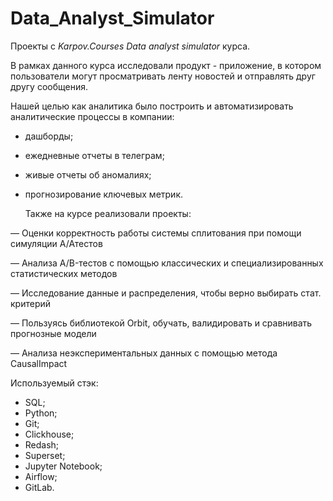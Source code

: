 # Data_Analyst_Simulator
Проекты с *Karpov.Courses Data analyst simulator* курса.

В рамках данного курса исследовали продукт -  приложение, в котором пользователи могут просматривать ленту новостей и отправлять друг другу сообщения. 

Нашей целью как аналитика было построить и автоматизировать аналитические процессы в компании:

- дашборды;
- ежедневные отчеты в телеграм;
- живые отчеты об аномалиях;
- прогнозирование ключевых метрик.
  
  Также на курсе реализовали проекты:

— Оценки корректность работы системы сплитования при помощи симуляции А/Атестов

— Анализа A/B-тестов с помощью классических и специализированных статистических методов

— Исследование данные и распределения, чтобы верно выбирать стат. критерий

— Пользуясь библиотекой Orbit, обучать, валидировать и сравнивать прогнозные модели

— Анализа неэкспериментальных данных с помощью метода CausalImpact

Используемый стэк:
- SQL;
- Python;
- Git;
- Clickhouse;
- Redash;
- Superset;
- Jupyter Notebook;
- Airflow;
- GitLab.
